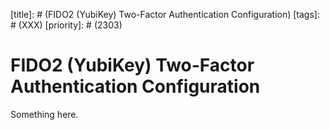 [title]: # (FIDO2 (YubiKey) Two-Factor Authentication Configuration)
[tags]: # (XXX)
[priority]: # (2303)
# FIDO2 (YubiKey) Two-Factor Authentication Configuration
Something here.
